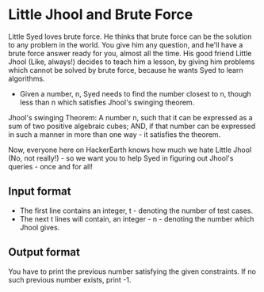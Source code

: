 # Little Jhool and Brute Force

Little Syed loves brute force. He thinks that brute force can be the solution to any problem in the world. You give him any question, and he'll have a brute force answer ready for you, almost all the time. His good friend Little Jhool (Like, always!) decides to teach him a lesson, by giving him problems which cannot be solved by brute force, because he wants Syed to learn algorithms.

- Given a number, n, Syed needs to find the number closest to n, though less than n which satisfies Jhool's swinging theorem.

Jhool's swinging Theorem: A number n, such that it can be expressed as a sum of two positive algebraic cubes; AND, if that number can be expressed in such a manner in more than one way - it satisfies the theorem.

Now, everyone here on HackerEarth knows how much we hate Little Jhool (No, not really!) - so we want you to help Syed in figuring out Jhool's queries - once and for all!

## Input format

- The first line contains an integer, t - denoting the number of test cases.
- The next t lines will contain, an integer - n - denoting the number which Jhool gives.

## Output format

You have to print the previous number satisfying the given constraints. If no such previous number exists, print -1.
